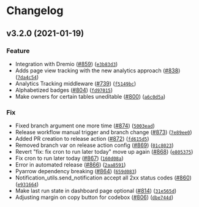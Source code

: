# Changelog

<!--next-version-placeholder-->

## v3.2.0 (2021-01-19)
### Feature
* Integration with Dremio ([#859](https://github.com/amundsen-io/amundsenfrontendlibrary/issues/859)) ([`e3b83d3`](https://github.com/amundsen-io/amundsenfrontendlibrary/commit/e3b83d325c8d842ab5ae0f8ab54806389d208c9c))
* Adds page view tracking with the new analytics approach ([#838](https://github.com/amundsen-io/amundsenfrontendlibrary/issues/838)) ([`7da4c54`](https://github.com/amundsen-io/amundsenfrontendlibrary/commit/7da4c54c0ba46704e706d2dac2ce32b6547060ad))
* Analytics Tracking middleware ([#739](https://github.com/amundsen-io/amundsenfrontendlibrary/issues/739)) ([`f5149bc`](https://github.com/amundsen-io/amundsenfrontendlibrary/commit/f5149bcbfbc90013ef169095ed1148d3dc96e016))
* Alphabetized badges ([#804](https://github.com/amundsen-io/amundsenfrontendlibrary/issues/804)) ([`fd97015`](https://github.com/amundsen-io/amundsenfrontendlibrary/commit/fd97015817808e985e17ec511eecc48fe56e307f))
* Make owners for certain tables uneditable ([#800](https://github.com/amundsen-io/amundsenfrontendlibrary/issues/800)) ([`a6c0d5a`](https://github.com/amundsen-io/amundsenfrontendlibrary/commit/a6c0d5abd91d19928bdc9b810e45125534ad9843))

### Fix
* Fixed branch argument one more time ([#874](https://github.com/amundsen-io/amundsenfrontendlibrary/issues/874)) ([`5003ead`](https://github.com/amundsen-io/amundsenfrontendlibrary/commit/5003eada315ba97d606cf68c218285545a2ebad6))
* Release workflow manual trigger and branch change ([#873](https://github.com/amundsen-io/amundsenfrontendlibrary/issues/873)) ([`7e89ee0`](https://github.com/amundsen-io/amundsenfrontendlibrary/commit/7e89ee0830f81d077c6153fb5a7fceec72af403d))
* Added PR creation to release action ([#872](https://github.com/amundsen-io/amundsenfrontendlibrary/issues/872)) ([`fd615d5`](https://github.com/amundsen-io/amundsenfrontendlibrary/commit/fd615d52737bae3b4b3b69aca1b7657145e4e22b))
* Removed branch var on release action config ([#869](https://github.com/amundsen-io/amundsenfrontendlibrary/issues/869)) ([`01c8023`](https://github.com/amundsen-io/amundsenfrontendlibrary/commit/01c80230e304770aaee9cf4b7fc2e1828bc12c2b))
* Revert "fix: fix cron to run later today" move up again ([#868](https://github.com/amundsen-io/amundsenfrontendlibrary/issues/868)) ([`e805375`](https://github.com/amundsen-io/amundsenfrontendlibrary/commit/e805375a270d17b08d40c101e1fbd2f0f0c9ef44))
* Fix cron to run later today ([#867](https://github.com/amundsen-io/amundsenfrontendlibrary/issues/867)) ([`160d08a`](https://github.com/amundsen-io/amundsenfrontendlibrary/commit/160d08a5f1a7f93026e093033f2ecca94a9a4ce3))
* Error in automated release ([#866](https://github.com/amundsen-io/amundsenfrontendlibrary/issues/866)) ([`2aa8591`](https://github.com/amundsen-io/amundsenfrontendlibrary/commit/2aa8591bfa619cba4ae7493c9dbecfef6bf72be2))
* Pyarrow dependency breaking ([#864](https://github.com/amundsen-io/amundsenfrontendlibrary/issues/864)) ([`659d083`](https://github.com/amundsen-io/amundsenfrontendlibrary/commit/659d0832db7cd2444be7cd366e6243cd38b496ea))
* Notification_utils.send_notification accept all 2xx status codes ([#860](https://github.com/amundsen-io/amundsenfrontendlibrary/issues/860)) ([`e931664`](https://github.com/amundsen-io/amundsenfrontendlibrary/commit/e9316649ff5596520084b3cd63b2978aba2ddd45))
* Make last run state in dashboard page optional ([#814](https://github.com/amundsen-io/amundsenfrontendlibrary/issues/814)) ([`31e565d`](https://github.com/amundsen-io/amundsenfrontendlibrary/commit/31e565d62d371f97b4f4d6abd1d6044b2cf16c84))
* Adjusting margin on copy button for codebox ([#806](https://github.com/amundsen-io/amundsenfrontendlibrary/issues/806)) ([`dbe744d`](https://github.com/amundsen-io/amundsenfrontendlibrary/commit/dbe744dcf81605781b1711b2cd028e13ab872267))
